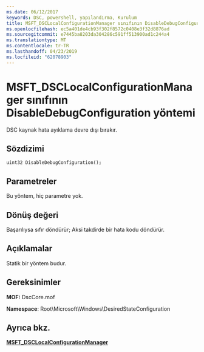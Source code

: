 ```yaml
---
ms.date: 06/12/2017
keywords: DSC, powershell, yapılandırma, Kurulum
title: MSFT_DSCLocalConfigurationManager sınıfının DisableDebugConfiguration yöntemi
ms.openlocfilehash: ec5a401de4cb93f302f8572c0408e3f32d8876ad
ms.sourcegitcommit: e7445ba8203da304286c591ff513900ad1c244a4
ms.translationtype: MT
ms.contentlocale: tr-TR
ms.lasthandoff: 04/23/2019
ms.locfileid: "62078903"
---
```

# <a name="disabledebugconfiguration-method-of-the-msftdsclocalconfigurationmanager-class"></a>MSFT_DSCLocalConfigurationManager sınıfının DisableDebugConfiguration yöntemi

DSC kaynak hata ayıklama devre dışı bırakır.

## <a name="syntax"></a>Sözdizimi

```mof
uint32 DisableDebugConfiguration();
```

## <a name="parameters"></a>Parametreler

Bu yöntem, hiç parametre yok.

## <a name="return-value"></a>Dönüş değeri

Başarılıysa sıfır döndürür; Aksi takdirde bir hata kodu döndürür.

## <a name="remarks"></a>Açıklamalar

Statik bir yöntem budur.

## <a name="requirements"></a>Gereksinimler

**MOF:** DscCore.mof

**Namespace**: Root\Microsoft\Windows\DesiredStateConfiguration

## <a name="see-also"></a>Ayrıca bkz.

[**MSFT_DSCLocalConfigurationManager**](msft-dsclocalconfigurationmanager.md)